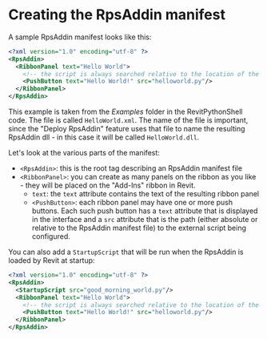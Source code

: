 # Creating the RpsAddin manifest

A sample RpsAddin manifest looks like this:

```xml
<?xml version="1.0" encoding="utf-8" ?>
<RpsAddin>
  <RibbonPanel text="Hello World">
    <!-- the script is always searched relative to the location of the RpsAddin xml file -->
    <PushButton text="Hello World!" src="helloworld.py"/>
  </RibbonPanel>
</RpsAddin>
```

This example is taken from the *Examples* folder in the RevitPythonShell code. The file is called `HelloWorld.xml`. The name of the file is important, since the "Deploy RpsAddin" feature uses that file to name the resulting RpsAddin dll - in this case it will be called `HelloWorld.dll`.

Let's look at the various parts of the manifest:

* `<RpsAddin>`: this is the root tag describing an RpsAddin manifest file
* `<RibbonPanel>`: you can create as many panels on the ribbon as you like - they will be placed on the "Add-Ins" ribbon in Revit.
  * `text`: the `text` attribute contains the text of the resulting ribbon panel 
  * `<PushButton>`: each ribbon panel may have one or more push buttons. Each such push button has a `text` attribute that is displayed in the interface and a `src` attribute that is the path (either absolute or relative to the RpsAddin manifest file) to the external script being configured.

You can also add a `StartupScript` that will be run when the RpsAddin is loaded by Revit at startup:

```xml
<?xml version="1.0" encoding="utf-8" ?>
<RpsAddin>
  <StartupScript src="good_morning_world.py"/>
  <RibbonPanel text="Hello World">
    <!-- the script is always searched relative to the location of the RpsAddin xml file -->
    <PushButton text="Hello World!" src="helloworld.py"/>
  </RibbonPanel>
</RpsAddin>
```
